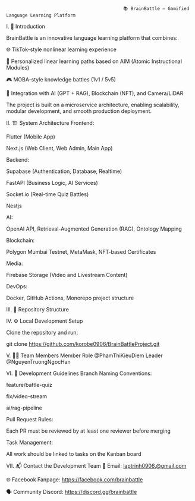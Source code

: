                                                 📚 BrainBattle – Gamified Language Learning Platform

I. 🎯 Introduction

BrainBattle is an innovative language learning platform that combines:

🌐 TikTok-style nonlinear learning experience

🧠 Personalized linear learning paths based on AIM (Atomic Instructional Modules)

🎮 MOBA-style knowledge battles (1v1 / 5v5)

🤖 Integration with AI (GPT + RAG), Blockchain (NFT), and Camera/LiDAR

The project is built on a microservice architecture, enabling scalability, modular development, and smooth production deployment.

II. 🏗 System Architecture
Frontend:

  Flutter (Mobile App)
  
  Next.js (Web Client, Web Admin, Main App)

Backend:

  Supabase (Authentication, Database, Realtime)
  
  FastAPI (Business Logic, AI Services)
  
  Socket.io (Real-time Quiz Battles)

  Nestjs

AI:

  OpenAI API, Retrieval-Augmented Generation (RAG), Ontology Mapping

Blockchain:

  Polygon Mumbai Testnet, MetaMask, NFT-based Certificates

Media:

  Firebase Storage (Video and Livestream Content)

DevOps:

  Docker, GitHub Actions, Monorepo project structure

III. 📁 Repository Structure

IV. ⚙️ Local Development Setup

Clone the repository and run:

git clone https://github.com/korobe0906/BrainBattleProject.git

V. 🧑‍💻 Team Members
Member	Role
@PhamThiKieuDiem	Leader
@NguyenTruongNgocHan	

VI. 🚧 Development Guidelines
Branch Naming Conventions:

feature/battle-quiz

fix/video-stream

ai/rag-pipeline

Pull Request Rules:

Each PR must be reviewed by at least one reviewer before merging

Task Management:

All work should be linked to tasks on the Kanban board

VII. 📬 Contact the Development Team
📧 Email: laptrinh0906.@gmail.com

🌐 Facebook Fanpage: https://facebook.com/brainbattle

🗣️ Community Discord: https://discord.gg/brainbattle
